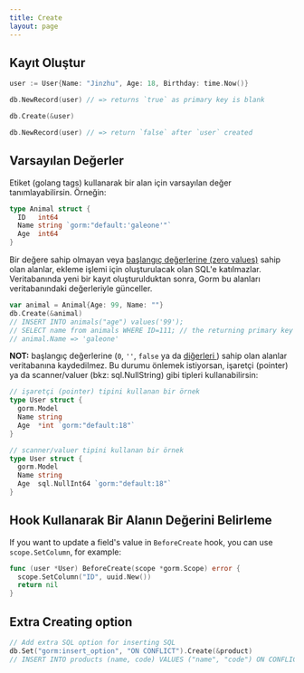 ```yaml
---
title: Create
layout: page
---
```


## Kayıt Oluştur

```go
user := User{Name: "Jinzhu", Age: 18, Birthday: time.Now()}

db.NewRecord(user) // => returns `true` as primary key is blank

db.Create(&user)

db.NewRecord(user) // => return `false` after `user` created
```

## Varsayılan Değerler

Etiket (golang tags) kullanarak bir alan için varsayılan değer tanımlayabilirsin. Örneğin:

```go
type Animal struct {
  ID   int64
  Name string `gorm:"default:'galeone'"`
  Age  int64
}
```

Bir değere sahip olmayan veya [başlangıç değerlerine (zero values)](https://tour.golang.org/basics/12) sahip olan alanlar, ekleme işlemi için oluşturulacak olan SQL'e katılmazlar. Veritabanında yeni bir kayıt oluşturulduktan sonra, Gorm bu alanları veritabanındaki değerleriyle günceller.

```go
var animal = Animal{Age: 99, Name: ""}
db.Create(&animal)
// INSERT INTO animals("age") values('99');
// SELECT name from animals WHERE ID=111; // the returning primary key is 111
// animal.Name => 'galeone'
```

**NOT:** başlangıç değerlerine (`0`, `''`, `false` ya da [ diğerleri ](https://tour.golang.org/basics/12)) sahip olan alanlar veritabanına kaydedilmez. Bu durumu önlemek istiyorsan, işaretçi (pointer) ya da scanner/valuer (bkz: sql.NullString) gibi tipleri kullanabilirsin:

```go
// işaretçi (pointer) tipini kullanan bir örnek
type User struct {
  gorm.Model
  Name string
  Age  *int `gorm:"default:18"`
}

// scanner/valuer tipini kullanan bir örnek
type User struct {
  gorm.Model
  Name string
  Age  sql.NullInt64 `gorm:"default:18"`
}
```

## Hook Kullanarak Bir Alanın Değerini Belirleme

If you want to update a field's value in `BeforeCreate` hook, you can use `scope.SetColumn`, for example:

```go
func (user *User) BeforeCreate(scope *gorm.Scope) error {
  scope.SetColumn("ID", uuid.New())
  return nil
}
```

## Extra Creating option

```go
// Add extra SQL option for inserting SQL
db.Set("gorm:insert_option", "ON CONFLICT").Create(&product)
// INSERT INTO products (name, code) VALUES ("name", "code") ON CONFLICT;
```
